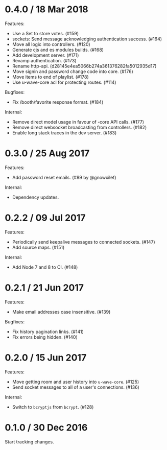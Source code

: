 # 0.4.0 / 18 Mar 2018

Features:

 * Use a Set to store votes. (#159)
 * sockets: Send message acknowledging authentication success. (#164)
 * Move all logic into controllers. (#120)
 * Generate cjs and es modules builds. (#168)
 * Add development server. (#171)
 * Revamp authentication. (#173)
 * Rename http-api. (d28145e4ea5066b274a361376282fa5012935d17)
 * Move signin and password change code into core. (#176)
 * Move items to end of playlist. (#178)
 * Use u-wave-core acl for protecting routes. (#114)

Bugfixes:

 * Fix /booth/favorite response format. (#184)

Internal:

 * Remove direct model usage in favour of -core API calls. (#177)
 * Remove direct websocket broadcasting from controllers. (#182)
 * Enable long stack traces in the dev server. (#183)

# 0.3.0 / 25 Aug 2017

Features:

 * Add password reset emails. (#89 by @gnowxilef)

Internal:

 * Dependency updates.

# 0.2.2 / 09 Jul 2017

Features:

 * Periodically send keepalive messages to connected sockets. (#147)
 * Add source maps. (#151)

Internal:

 * Add Node 7 and 8 to CI. (#148)

# 0.2.1 / 21 Jun 2017

Features:

 * Make email addresses case insensitive. (#139)

Bugfixes:

 * Fix history pagination links. (#141)
 * Fix errors being hidden. (#140)

# 0.2.0 / 15 Jun 2017

Features:

 * Move getting room and user history into `u-wave-core`. (#125)
 * Send socket messages to all of a user's connections. (#136)

Internal:

 * Switch to `bcryptjs` from `bcrypt`. (#128)

# 0.1.0 / 30 Dec 2016

Start tracking changes.
